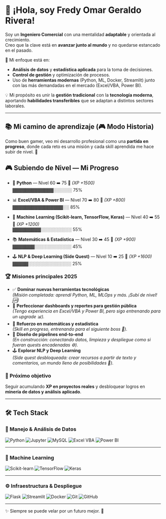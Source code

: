 # 👋 ¡Hola, soy Fredy Omar Geraldo Rivera!  

Soy un **Ingeniero Comercial** con una mentalidad **adaptable** y orientada al crecimiento.  
Creo que la clave está en **avanzar junto al mundo** y no quedarse estancado en el pasado.  

🔎 Mi enfoque está en:  
- **Análisis de datos** y **estadística aplicada** para la toma de decisiones.  
- **Control de gestión** y optimización de procesos.  
- Uso de **herramientas modernas** (Python, ML, Docker, Streamlit) junto con las más demandadas en el mercado (Excel/VBA, Power BI).  

💡 Mi propósito es unir la **gestión tradicional** con la **tecnología moderna**, aportando **habilidades transferibles** que se adaptan a distintos sectores laborales.  

---

## 📚 Mi camino de aprendizaje (🎮 Modo Historia)

Como buen gamer, veo mi desarrollo profesional como una **partida en progreso**, donde cada reto es una misión y cada skill aprendida me hace subir de nivel. 🚀  

## 🎮 Subiendo de Nivel — Mi Progreso

- 🐍 **Python** — Nivel 60 ➡️ 75 🔺 *(XP +1500)*  
  ▓▓▓▓▓▓▓▓▓▓▓▓▓░░░░░░ 75%  

- 📊 **Excel/VBA & Power BI** — Nivel 70 ➡️ 80 🔺 *(XP +800)*  
  ▓▓▓▓▓▓▓▓▓▓▓▓▓▓▓▓░░ 85%  

- 🤖 **Machine Learning (Scikit-learn, TensorFlow, Keras)** — Nivel 40 ➡️ 55 🔺 *(XP +1200)*  
  ▓▓▓▓▓▓▓▓▓░░░░░░░░░░ 55%  

- 📚 **Matemáticas & Estadística** — Nivel 30 ➡️ 45 🔺 *(XP +900)*  
  ▓▓▓▓▓▓▓░░░░░░░░░░░░ 45%  

- 🕹️ **NLP & Deep Learning (Side Quest)** — Nivel 10 ➡️ 25 🔺 *(XP +1600)*  
  ▓▓▓▓▓░░░░░░░░░░░░░░ 25%  


### 🏆 Misiones principales 2025
- ✅ **Dominar nuevas herramientas tecnológicas**  
  *(Misión completada: aprendí Python, ML, MLOps y más. ¡Subí de nivel! 🆙)*  
- 🔄 **Perfeccionar dashboards y reportes para gestión pública**  
  *(Tengo experiencia en Excel/VBA y Power BI, pero sigo entrenando para un upgrade 📊).*  
- 🔄 **Refuerzo en matemáticas y estadística**  
  *(Skill en progreso, entrenando para el siguiente boss 🧮).*  
- 🔄 **Diseño de pipelines end-to-end**  
  *(En construcción: conectando datos, limpieza y despliegue como si fueran quests encadenadas ⚙️).*  
- 🕹️ **Explorar NLP y Deep Learning**  
  *(Side quest desbloqueada: crear recursos a partir de texto y comentarios, un mundo lleno de posibilidades 🤖).*  

### 🌟 Próximo objetivo
Seguir acumulando **XP en proyectos reales** y desbloquear logros en **minería de datos y análisis aplicado**.  

---
## 🛠️ Tech Stack  

### 📂 Manejo & Análisis de Datos  
![Python](https://img.shields.io/badge/Python-3776AB?style=for-the-badge&logo=python&logoColor=white) 
![Jupyter](https://img.shields.io/badge/Jupyter-F37626?style=for-the-badge&logo=jupyter&logoColor=white) 
![MySQL](https://img.shields.io/badge/MySQL-4479A1?style=for-the-badge&logo=mysql&logoColor=white) 
![Excel VBA](https://img.shields.io/badge/Excel/VBA-217346?style=for-the-badge&logo=microsoft-excel&logoColor=white) 
![Power BI](https://img.shields.io/badge/PowerBI-F2C811?style=for-the-badge&logo=powerbi&logoColor=black)  

---

### 🤖 Machine Learning  
![Scikit-learn](https://img.shields.io/badge/Scikit--learn-F7931E?style=for-the-badge&logo=scikit-learn&logoColor=white) 
![TensorFlow](https://img.shields.io/badge/TensorFlow-FF6F00?style=for-the-badge&logo=tensorflow&logoColor=white) 
![Keras](https://img.shields.io/badge/Keras-D00000?style=for-the-badge&logo=keras&logoColor=white)  

---

### ⚙️ Infraestructura & Despliegue  
![Flask](https://img.shields.io/badge/Flask-000000?style=for-the-badge&logo=flask&logoColor=white) 
![Streamlit](https://img.shields.io/badge/Streamlit-FF4B4B?style=for-the-badge&logo=streamlit&logoColor=white) 
![Docker](https://img.shields.io/badge/Docker-2496ED?style=for-the-badge&logo=docker&logoColor=white) 
![Git](https://img.shields.io/badge/Git-F05032?style=for-the-badge&logo=git&logoColor=white) 
![GitHub](https://img.shields.io/badge/GitHub-181717?style=for-the-badge&logo=github&logoColor=white)  

---

✨ Siempre se puede velar por un futuro mejor. 🚀

